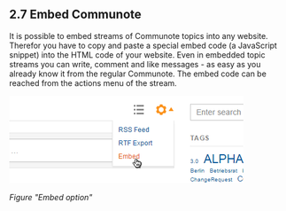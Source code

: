 ---
---
## 2.7  Embed Communote

It is possible to embed streams of Communote topics into any website. Therefor you have to copy and paste a special embed code (a JavaScript snippet) into the HTML code of your website.
Even in embedded topic streams you can write, comment and like messages - as easy as you already know it from the regular Communote. The embed code can be reached from the actions menu of the stream.

![](/images/docu/embed_option.png)

_Figure "Embed option"_
